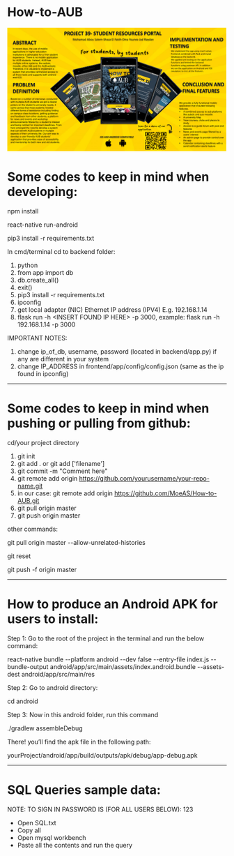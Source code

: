 # How-to-AUB


![alt text](https://github.com/MoeAS/How-to-AUB/blob/frontend/poster-fyp.png?raw=true)



# Some codes to keep in mind when developing:

npm install

react-native run-android

pip3 install -r requirements.txt

In cmd/terminal cd to backend folder:

 1) python
 2) from app import db
 3) db.create_all()
 4) exit()
 5) pip3 install -r requirements.txt
 6) ipconfig
 7) get local adapter (NIC) Ethernet IP address (IPV4) E.g. 192.168.1.14
 8) flask run -h &lt;INSERT FOUND IP HERE&gt; -p 3000, example: flask run -h 192.168.1.14 -p 3000
 
 
 IMPORTANT NOTES:
 
  1) change ip_of_db, username, password (located in backend/app.py) if any are different in your system
  2) change IP_ADDRESS in frontend/app/config/config.json (same as the ip found in ipconfig)


------------------------------------------------------------------------------------

# Some codes to keep in mind when pushing or pulling from github:

 cd/your project directory

 1) git init
 2) git add . or git add ['filename']
 3) git commit -m "Comment here"
 4) git remote add origin https://github.com/yourusername/your-repo-name.git
 5) in our case: git remote add origin https://github.com/MoeAS/How-to-AUB.git
 6) git pull origin master
 7) git push origin master

other commands:

git pull origin master --allow-unrelated-histories

git reset

git push -f origin master

------------------------------------------------------------------------------------

# How to produce an Android APK for users to install:

Step 1: Go to the root of the project in the terminal and run the below command:

react-native bundle --platform android --dev false --entry-file index.js --bundle-output android/app/src/main/assets/index.android.bundle --assets-dest android/app/src/main/res

Step 2: Go to android directory:

cd android

Step 3: Now in this android folder, run this command

./gradlew assembleDebug

There! you’ll find the apk file in the following path:

yourProject/android/app/build/outputs/apk/debug/app-debug.apk

------------------------------------------------------------------------------------

# SQL Queries sample data:

NOTE: TO SIGN IN PASSWORD IS (FOR ALL USERS BELOW): 123

- Open SQL.txt
- Copy all
- Open mysql workbench
- Paste all the contents and run the query
